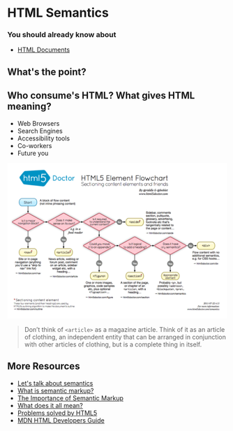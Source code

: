 # HTML Semantics

### You should already know about
* [HTML Documents](/units/html-documents/README.md)

## What's the point?

## Who consume's HTML? What gives HTML meaning?
- Web Browsers
- Search Engines
- Accessibility tools
- Co-workers
- Future you

![Sectioning Chart](sectioning-flowchart.png)

> Don’t think of `<article>` as a magazine article. Think of it as an article of clothing, an independent entity that can be arranged in conjunction with other articles of clothing, but is a complete thing in itself.

## More Resources

* [Let's talk about semantics](http://html5doctor.com/lets-talk-about-semantics/)
* [What is semantic markup?](http://www.tyssendesign.com.au/articles/faqs/what-is-semantic-mark-up/)
* [The Importance of Semantic Markup](http://shapeshed.com/the_importance_of_semantic_markup/)
* [What does it all mean?](http://diveintohtml5.info/semantics.html)
* [Problems solved by HTML5](https://developer.mozilla.org/en-US/docs/Web/Guide/HTML/Sections_and_Outlines_of_an_HTML5_document)
* [MDN HTML Developers Guide](https://developer.mozilla.org/en-US/docs/Web/Guide/HTML)
